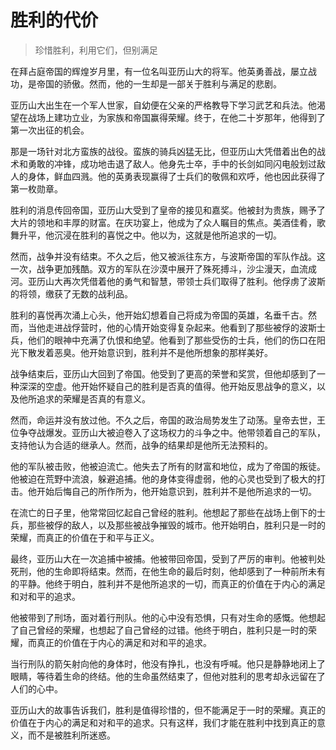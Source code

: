 # 胜利的代价
> 珍惜胜利，利用它们，但别满足

在拜占庭帝国的辉煌岁月里，有一位名叫亚历山大的将军。他英勇善战，屡立战功，是帝国的骄傲。然而，他的一生却是一部关于胜利与满足的悲剧。

亚历山大出生在一个军人世家，自幼便在父亲的严格教导下学习武艺和兵法。他渴望在战场上建功立业，为家族和帝国赢得荣耀。终于，在他二十岁那年，他得到了第一次出征的机会。

那是一场针对北方蛮族的战役。蛮族的骑兵凶猛无比，但亚历山大凭借着出色的战术和勇敢的冲锋，成功地击退了敌人。他身先士卒，手中的长剑如同闪电般划过敌人的身体，鲜血四溅。他的英勇表现赢得了士兵们的敬佩和欢呼，他也因此获得了第一枚勋章。

胜利的消息传回帝国，亚历山大受到了皇帝的接见和嘉奖。他被封为贵族，赐予了大片的领地和丰厚的财富。在庆功宴上，他成为了众人瞩目的焦点。美酒佳肴，歌舞升平，他沉浸在胜利的喜悦之中。他以为，这就是他所追求的一切。

然而，战争并没有结束。不久之后，他又被派往东方，与波斯帝国的军队作战。这一次，战争更加残酷。双方的军队在沙漠中展开了殊死搏斗，沙尘漫天，血流成河。亚历山大再次凭借着他的勇气和智慧，带领士兵们取得了胜利。他俘虏了波斯的将领，缴获了无数的战利品。

胜利的喜悦再次涌上心头，他开始幻想着自己将成为帝国的英雄，名垂千古。然而，当他走进战俘营时，他的心情开始变得复杂起来。他看到了那些被俘的波斯士兵，他们的眼神中充满了仇恨和绝望。他看到了那些受伤的士兵，他们的伤口在阳光下散发着恶臭。他开始意识到，胜利并不是他所想象的那样美好。

战争结束后，亚历山大回到了帝国。他受到了更高的荣誉和奖赏，但他却感到了一种深深的空虚。他开始怀疑自己的胜利是否真的值得。他开始反思战争的意义，以及他所追求的荣耀是否真的有意义。

然而，命运并没有放过他。不久之后，帝国的政治局势发生了动荡。皇帝去世，王位争夺战爆发。亚历山大被迫卷入了这场权力的斗争之中。他带领着自己的军队，支持他认为合适的继承人。然而，战争的结果却是他所无法预料的。

他的军队被击败，他被迫流亡。他失去了所有的财富和地位，成为了帝国的叛徒。他被迫在荒野中流浪，躲避追捕。他的身体变得虚弱，他的心灵也受到了极大的打击。他开始后悔自己的所作所为，他开始意识到，胜利并不是他所追求的一切。

在流亡的日子里，他常常回忆起自己曾经的胜利。他想起了那些在战场上倒下的士兵，那些被俘的敌人，以及那些被战争摧毁的城市。他开始明白，胜利只是一时的荣耀，而真正的价值在于和平与正义。

最终，亚历山大在一次追捕中被捕。他被带回帝国，受到了严厉的审判。他被判处死刑，他的生命即将结束。然而，在他生命的最后时刻，他却感到了一种前所未有的平静。他终于明白，胜利并不是他所追求的一切，而真正的价值在于内心的满足和对和平的追求。

他被带到了刑场，面对着行刑队。他的心中没有恐惧，只有对生命的感慨。他想起了自己曾经的荣耀，也想起了自己曾经的过错。他终于明白，胜利只是一时的荣耀，而真正的价值在于内心的满足和对和平的追求。

当行刑队的箭矢射向他的身体时，他没有挣扎，也没有呼喊。他只是静静地闭上了眼睛，等待着生命的终结。他的生命虽然结束了，但他对胜利的思考却永远留在了人们的心中。

亚历山大的故事告诉我们，胜利是值得珍惜的，但不能满足于一时的荣耀。真正的价值在于内心的满足和对和平的追求。只有这样，我们才能在胜利中找到真正的意义，而不是被胜利所迷惑。